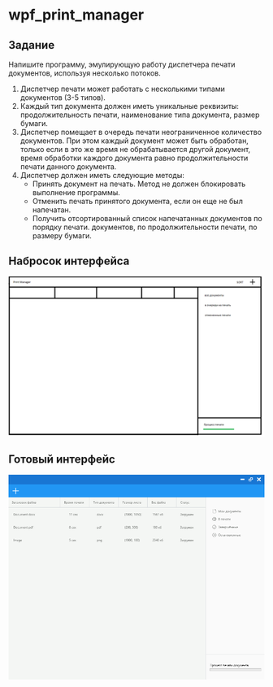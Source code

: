 # wpf_print_manager

## Задание

Напишите программу, эмулирующую работу диспетчера печати
документов, используя несколько потоков.
1. Диспетчер печати может работать с несколькими типами документов
(3-5 типов).
2. Каждый тип документа должен иметь уникальные реквизиты:
продолжительность печати, наименование типа документа, размер бумаги.
3. Диспетчер помещает в очередь печати неограниченное количество
документов. При этом каждый документ может быть обработан, только если в
это же время не обрабатывается другой документ, время обработки каждого
документа равно продолжительности печати данного документа. 
4. Диспетчер должен иметь следующие методы:
    * Принять документ на печать. Метод не должен блокировать
    выполнение программы.
    * Отменить печать принятого документа, если он еще не был
    напечатан.
    * Получить отсортированный список напечатанных документов по порядку печати.
    документов, по продолжительности печати, по размеру бумаги.

## Набросок интерфейса 
![](interface.png)

## Готовый интерфейс
![](readyInterface.PNG)
